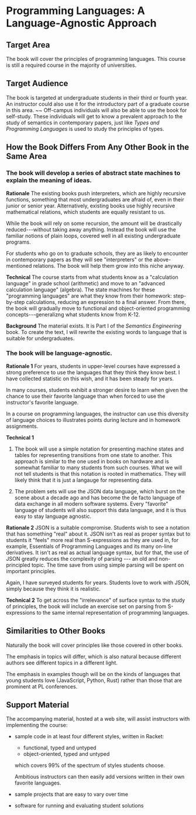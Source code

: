 # Programming Languages: A Language-Agnostic Approach

## Target Area 

The book will cover the principles of programming languages. This course is still a required course in the majority of universities. 

## Target Audience

The book is targeted at undergraduate students in their third or
fourth year. An instructor could also use it for the introductory part
of a graduate course in this area. ~~ Off-campus individuals will also
be able to use the book for self-study.  These individuals will get to
know a prevalent approach to the study of semantics in contemporary
papers, just like *Types and Programming Languages* is used to study
the principles of types. 

## How the Book Differs From Any Other Book in the Same Area 

### The book will develop a series of abstract state machines to explain the meaning of ideas.

**Rationale** The existing books push interpreters, which are
highly recursive functions, something that most undergraduates
are afraid of, even in their junior or senior year. Alternatively, 
existing books use highly recursive mathematical relations, which 
students are equally resistant to us. 

While the book will rely on some recursion, the amount will be drastically
reduced---without taking away anything. Instead the book will use the 
familiar notions of plain loops, covered well in all existing 
undergraduate programs. 

For students who go on to graduate schools, they are as likely to
encounter in contemporary papers as they will see "interpreters"
or the above-mentioned relations. The book will help them grow into this niche
anyway.

**Technical** The course starts from what students know as a
"calculation language" in grade school (arithmetic) and move to
an "advanced calculation language" (algebra). The state machines
for these "programming languages" are what they know from their
homework: step-by-step calculations, reducing an expression to a
final answer. From there, the book will gradually move to functional and
object-oriented programming concepts---generalizng what students know from K-12.

**Background** The material exists. It is Part I of the *Semantics 
Engineering* book.  To create the text, I will rewrite the existing 
words to language that is suitable for undergraduates. 


### The book will be language-agnostic.

**Rationale 1** For years, students in
upper-level courses have expressed a strong
preference to use the languages that they think they know best. I have collected statistic on this wish, and
it has been steady for years.

In many courses, students exhibit a stronger desire to learn when
given the chance to use their favorite language than when forced
to use the instructor's favorite language.

In a course on programming languages, the instructor can use this
diversity of language choices to illustrates points during lecture
and in homework assignments.

**Technical 1** 

1. The book will use a simple notation for presenting machine states and tables for representing transitions from one state to another. This approach is similar to the one used in books on hardware and is somewhat familiar to many students from such courses. What we will not tell students is that this notation is rooted in mathematics. They will likely think that it is just a langauge for representing data. 

2. The problem sets will use the JSON data language, which burst on the scene about a decade ago and has become the de facto language of data exchange in all modern software systems. Every "favorite" language of students will also support this data language, and it is thus easy to stay language agnostic.

**Rationale 2** JSON is a suitable compromise. Students wish to see a notation that has something "real" about it. JSON isn't as real as proper syntax but to students it "feels" more real than S-expressions as they are used in, for example, Essentials of Programming Languages and its many on-line derivatives. It isn't as real as actual language syntax, but for that, the use of JSON greatly reduces the complexity of parsing --- an old and non-principled topic. The time save from using simple parsing will be spent on important principles. 

Again, I have surveyed students for years. Students love to work with JSON, simply because they think it is realistic. 

**Technical 2** To get across the "irrelevance" of surface syntax to the study of principles, the book will include an exercise set on parsing from S-expressions to the same internal representation of programming languages. 

## Similarities to Other Books 

Naturally the book will cover principles like those covered in other books. 

The emphasis in topics will differ, which is also natural because different authors see different topics in a different light. 

The emphasis in examples though will be on the kinds of languages that young students love (JavaScript, Python, Rust) rather than those that are prominent at PL conferences. 


## Support Material 

The accompanying material, hosted at a web site, will assist instructors with
implementing the course:

- sample code in at least four different styles, written in Racket: 

  - functional, typed and untyped
  - object-oriented, typed and untyped

  which covers 99% of the spectrum of styles students choose. 
  
  Ambitious instructors can then easily add versions written in their own favorite languages. 

- sample projects that are easy to vary over time

- software for running and evaluating student solutions
